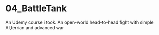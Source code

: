 # 04_BattleTank
An Udemy course i took. An open-world head-to-head fight with simple AI,terrian and advanced war
